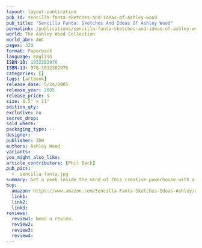 ```yaml
---
layout: layout-publication
pub_id: sencilla-fanta-sketches-and-ideas-of-ashley-wood
pub_title: "Sencilla Fanta: Sketches And Ideas Of Ashley Wood"
permalink: /publications/sencilla-fanta-sketches-and-ideas-of-ashley-wood/
world: The Ashley Wood Collection
world_abr: AWC
pages: 320
format: Paperback
language: English
ISBN-10: 1932382976
ISBN-13: 978-1932382976
categories: []
tags: [artbook]
release_date: 5/24/2005
release_year: 2005
release_price: $--
size: 8.5" x 11"
edition_qty:
exclusive: no
secret_drop:
sold_where: 
packaging_type: --
designer: 
publisher: IDW
authors: Ashley Wood
variants:
you_might_also_like: 
article_contributors: [Phil Back]
pub_pics: 
  -  sencilla-fanta.jpg
summary: Get a peek inside the mind of this creative powerhouse with a deluxe, 320 page sketchbook. Offering a fascinating view of the process that results in Ashley Wood's breathtaking art, Sencilla Fanta is a must for all his admirers. - From Amazon
buy:
  amazon: https://www.amazon.com/Sencilla-Fanta-Sketches-Ideas-Ashley/dp/1932382976/ref=sr_1_13
  link1: 
  link2: 
  link3: 
reviews:
  review1: Need a review.
  review2:
  review3:
  review4:
---
```

<!-- <p></p> -->